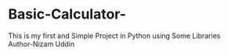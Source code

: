 # Basic-Calculator-
This is my first and Simple Project in Python using Some Libraries
<br>
Author-Nizam Uddin
